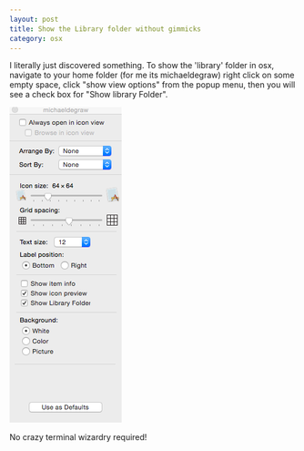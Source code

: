 ```yaml
---
layout: post
title: Show the Library folder without gimmicks
category: osx
---
```


I literally just discovered something.
To show the 'library' folder in osx, navigate to your home folder (for me its michaeldegraw) right click on some empty space, click "show view options" from the popup menu, then you will see a check box for "Show library Folder".



![](/public/mac/LibraryFolder.png)

No crazy terminal wizardry required!
